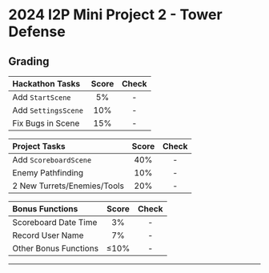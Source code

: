 # 2024 I2P Mini Project 2 - Tower Defense

## Grading

| **Hackathon Tasks**              | **Score** | **Check** |
| :------------------------------- | :-------: | :-------: |
| Add `StartScene`                 |    5%     |     -     |
| Add `SettingsScene`              |    10%    |     -     |
| Fix Bugs in Scene                |    15%    |     -     |

| **Project Tasks**           | **Score** | **Check** |
| :-------------------------- | :-------: | :-------: |
| Add `ScoreboardScene`       |    40%    |     -     |
| Enemy Pathfinding           |    10%    |     -     |
| 2 New Turrets/Enemies/Tools |    20%    |     -     |

<!-- Please describe the new turret/enemy/tool you have implemented in the above table. -->

| **Bonus Functions**   | **Score** | **Check** |
| :-------------------- | :-------: | :-------: |
| Scoreboard Date Time  |    3%     |     -     |
| Record User Name      |    7%     |     -     |
| Other Bonus Functions |   ≤10%    |     -     |

<!-- Please describe the bonus optimizations or features you have implemented in the above table. -->

---
